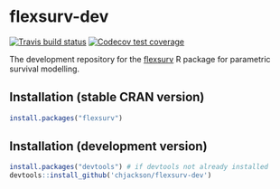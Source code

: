 flexsurv-dev
============

<!-- badges: start -->
[![Travis build status](https://travis-ci.com/chjackson/flexsurv-dev.svg?branch=master)](https://travis-ci.com/chjackson/flexsurv-dev)
[![Codecov test coverage](https://codecov.io/gh/chjackson/flexsurv-dev/branch/master/graph/badge.svg)](https://codecov.io/gh/chjackson/flexsurv-dev?branch=master)
<!-- badges: end -->

The development repository for the [flexsurv](http://cran.r-project.org/package=flexsurv) R package for parametric survival modelling.


## Installation (stable CRAN version)
```r
install.packages("flexsurv")
```

## Installation (development version)

```r
install.packages("devtools") # if devtools not already installed
devtools::install_github('chjackson/flexsurv-dev')
```
